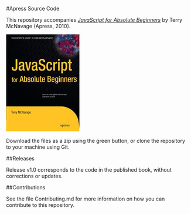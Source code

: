 #Apress Source Code

This repository accompanies [*JavaScript for Absolute Beginners*](http://www.apress.com/9781430272199) by Terry McNavage (Apress, 2010).

![Cover image](9781430272199.jpg)

Download the files as a zip using the green button, or clone the repository to your machine using Git.

##Releases

Release v1.0 corresponds to the code in the published book, without corrections or updates.

##Contributions

See the file Contributing.md for more information on how you can contribute to this repository.
